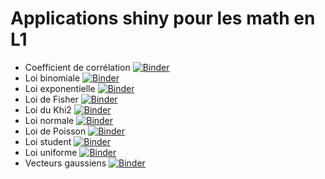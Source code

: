 # Applications shiny pour les math en L1

- Coefficient de corrélation [![Binder](http://mybinder.org/badge_logo.svg)](http://mybinder.org/v2/gh/pnavaro/shiny-apps-mathL1/master?urlpath=shiny/coef-correlation/ShinyApps/)
- Loi binomiale [![Binder](http://mybinder.org/badge_logo.svg)](http://mybinder.org/v2/gh/pnavaro/shiny-apps-mathL1/master?urlpath=shiny/loi-binomiale/ShinyApps/)
- Loi exponentielle [![Binder](http://mybinder.org/badge_logo.svg)](http://mybinder.org/v2/gh/pnavaro/shiny-apps-mathL1/master?urlpath=shiny/loi-exponentielle/ShinyApps/)
- Loi de Fisher [![Binder](http://mybinder.org/badge_logo.svg)](http://mybinder.org/v2/gh/pnavaro/shiny-apps-mathL1/master?urlpath=shiny/loi-fisher/ShinyApps/)
- Loi du Khi2 [![Binder](http://mybinder.org/badge_logo.svg)](http://mybinder.org/v2/gh/pnavaro/shiny-apps-mathL1/master?urlpath=shiny/loi-khi2/ShinyApps/)
- Loi normale [![Binder](http://mybinder.org/badge_logo.svg)](http://mybinder.org/v2/gh/pnavaro/shiny-apps-mathL1/master?urlpath=shiny/loi-normale/ShinyApps/)
- Loi de Poisson [![Binder](http://mybinder.org/badge_logo.svg)](http://mybinder.org/v2/gh/pnavaro/shiny-apps-mathL1/master?urlpath=shiny/loi-poisson/ShinyApps/)
- Loi student [![Binder](http://mybinder.org/badge_logo.svg)](http://mybinder.org/v2/gh/pnavaro/shiny-apps-mathL1/master?urlpath=shiny/loi-student/ShinyApps/)
- Loi uniforme [![Binder](http://mybinder.org/badge_logo.svg)](http://mybinder.org/v2/gh/pnavaro/shiny-apps-mathL1/master?urlpath=shiny/loi-uniforme/ShinyApps/)
- Vecteurs gaussiens [![Binder](http://mybinder.org/badge_logo.svg)](http://mybinder.org/v2/gh/pnavaro/shiny-apps-mathL1/master?urlpath=shiny/vec-gaussiens/ShinyApps/)

